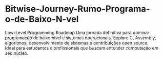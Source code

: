 # Bitwise-Journey-Rumo-Programa-o-de-Baixo-N-vel
Low-Level Programming Roadmap Uma jornada definitiva para dominar programação de baixo nível e sistemas operacionais. Explore C, Assembly, algoritmos, desenvolvimento de sistemas e contribuições open source. Ideal para estudantes e profissionais que buscam entender computação em seu núcleo.
